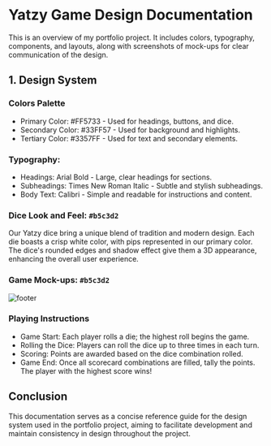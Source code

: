 # Yatzy Game Design Documentation

This is an overview of my portfolio project. It includes colors, typography, components, and layouts, along with screenshots of mock-ups for clear communication of the design.

## **1. Design System**

### **Colors Palette**
-   Primary Color: #FF5733 - Used for headings, buttons, and dice.
-   Secondary Color: #33FF57 - Used for background and highlights.
-   Tertiary Color: #3357FF - Used for text and secondary elements.

### **Typography:**
-   Headings: Arial Bold - Large, clear headings for sections.
-   Subheadings: Times New Roman Italic - Subtle and stylish subheadings.
-   Body Text: Calibri - Simple and readable for instructions and content.

### **Dice Look and Feel:** `#b5c3d2`
Our Yatzy dice bring a unique blend of tradition and modern design. Each die boasts a crisp white color, with pips represented in our primary color. The dice's rounded edges and shadow effect give them a 3D appearance, enhancing the overall user experience.

### **Game Mock-ups:** `#b5c3d2`
![footer](footer.PNG)
  
### **Playing Instructions** 
-   Game Start: Each player rolls a die; the highest roll begins the game.
-   Rolling the Dice: Players can roll the dice up to three times in each turn.
-   Scoring: Points are awarded based on the dice combination rolled.
-   Game End: Once all scorecard combinations are filled, tally the points. The player with the highest score wins!

## **Conclusion**

This documentation serves as a concise reference guide for the design system used in the portfolio project, aiming to facilitate development and maintain consistency in design throughout the project.
